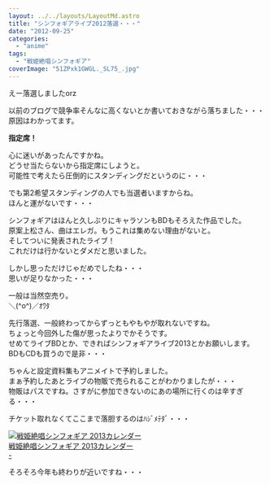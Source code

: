 ```yaml
---
layout: ../../layouts/LayoutMd.astro
title: "シンフォギアライブ2012落選・・・"
date: "2012-09-25"
categories: 
  - "anime"
tags: 
  - "戦姫絶唱シンフォギア"
coverImage: "51ZPxk1GWGL._SL75_.jpg"
---
```


えー落選しましたorz

以前のブログで競争率そんなに高くないとか書いておきながら落ちました・・・  
原因はわかってます。

**指定席！**

心に迷いがあったんですかね。  
どうせ当たらないから指定席にしようと。  
可能性で考えたら圧倒的にスタンディングだというのに・・・

でも第2希望スタンディングの人でも当選者いますからね。  
ほんと運がないです・・・

シンフォギアはほんと久しぶりにキャラソンもBDもそろえた作品でした。  
原案上松さん、曲はエレガ。もうこれは集めない理由がないと。  
そしてついに発表されたライブ！  
これだけは行かないとダメだと思いました。

しかし思っただけじゃだめでしたね・・・  
思いが足りなかった・・・

一般は当然空売り。  
＼(^o^)／ｵﾜﾀ

先行落選、一般終わってからずっともやもやが取れないですね。  
ちょっと今回外した傷が思ったよりでかそうです。  
せめてライブBDとか、できればシンフォギアライブ2013とかお願いします。  
BDもCDも買うので是非・・・

ちゃんと設定資料集もアニメイトで予約しました。  
まぁ予約したあとライブの物販で売られることがわかりましたが・・・  
物販はパスですね。さすがに参加できないのにあの場所に行くのは辛すぎる・・・

チケット取れなくてここまで落胆するのはﾊｼﾞﾒﾃﾀﾞ・・・

[![戦姫絶唱シンフォギア 2013カレンダー](/archive/images/51ZPxk1GWGL._SL75_.jpg)  
戦姫絶唱シンフォギア 2013カレンダー  
\-](https://www.amazon.co.jp/exec/obidos/ASIN/B008U3Q8LE/mizuka123-22/ref=nosim)

そろそろ今年も終わりが近いですね・・・
